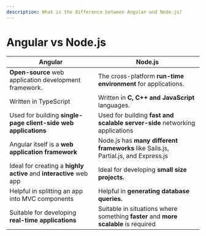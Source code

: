 ```yaml
---
description: What is the difference between Angular and Node.js?
---
```


# Angular vs Node.js

| Angular                                                            | Node.js                                                                             |
| ------------------------------------------------------------------ | ----------------------------------------------------------------------------------- |
| **Open-source** web application development framework.             | The cross-platform **run-time environment** for applications.                       |
| Written in TypeScript                                              | Written in **C, C++ and JavaScript** languages.                                     |
| Used for building **single-page client-side web applications**     | Used for building **fast and scalable server-side** networking applications         |
| Angular itself is a **web application framework**                  | Node.js has **many different frameworks** like Sails.js, Partial.js, and Express.js |
| Ideal for creating a **highly active** and **interactive** web app | Ideal for developing **small size projects.**                                       |
| Helpful in splitting an app into MVC components                    | Helpful in **generating database queries.**                                         |
| Suitable for developing **real-time applications**                 | Suitable in situations where something **faster** and **more scalable** is required |
